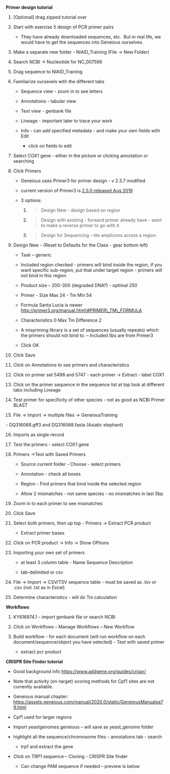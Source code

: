 **Primer design tutorial**

1.  \[Optional\] drag zipped tutorial over

2.  Start with exercise 5 design of PCR primer pairs
  
      - They have already downloaded sequences, etc.  But in real life,
        we would have to get the sequences into Geneious ourselves.

3.  Make a separate new folder - NIAID\_Training (File -\> New Folder)

4.  Search NCBI -\> Nucleotide for NC\_007596

5.  Drag sequence to NIAID\_Training

6.  Familiarize oursevels with the different tabs
  
      - Sequence view - zoom in to see letters
      
      - Annotations - tabular view
      
      - Text view - genbank file
      
      - Lineage - important later to trace your work
      
      - Info - can add specified metadata - and make your own fields
        with Edit
        
          - click on fields to edit

7.  Select COX1 gene - either in the picture or clicking annotation or
    searching

8.  Click Primers
  
      - Geneious uses Primer3 for primer design - v 2.3.7 modified
      
      - current version of Primer3 is [<span class="underline">2.5.0
        released Aug
        2019</span>](https://github.com/primer3-org/primer3/releases)
      
      - 3 options:
        
        1.  > Design New - design based on region
        
        2.  > Design with existing - forward primer already have - want
            > to make a reverse primer to go with it
        
        3.  > Design for Sequencing – tile amplicons across a region

9.  Design New - (Reset to Defaults for the Class - gear bottom left)
  
      - Task – generic
      
      - Included region checked - primers will bind inside the region,
        if you want specific sub-region, put that under target region -
        primers will not bind in this region
      
      - Product size – 200-300 (degraded DNA?) - optimal 250
      
      - Primer - Size Max 24 - Tm Min 54
      
      - Formula Santa Lucia is newer
        http://primer3.org/manual.html\#PRIMER\_TM\_FORMULA
      
      - Characteristics 0 Max Tm Difference 2
      
      - A mispriming library is a set of sequences (usually repeats)
        which the primers should not bind to. – Included libs are from
        Primer3
      
      - Click OK

10.  Click Save

11.  Click on Annotations to see primers and characteristics

12.  Click on primer set 5498 and 5747 - each primer -\> Extract - label
    COX1

13.  Click on the primer sequence in the sequence list at top look at
    different tabs including Lineage

14.  Test primer for specificity of other species - not as good as NCBI
    Primer BLAST

15.  File -\> Import -\> multiple files -\> GeneiousTraining
    
- DQ316068.gff3 and DQ316068.fasta (Asiatic elephant)
    
16.  Imports as single record

17.  Test the primers - select COX1 gene

18. Primers -\>Test with Saved Primers
  
      - Source current folder - Choose - select primers
      
      - Annotation - check all boxes
      
      - Region - Find primers that bind inside the selected region
      
      - Allow 2 mismatches - not same species - no mismatches in last
        5bp

19. Zoom in to each primer to see mismatches 

20. Click Save

21. Select both primers, then up top - Primers -\> Extract PCR product
  
      - Extract primer bases

22. Click on PCR product -\> Info -\> Show OPtions

23. Importing your own set of primers 
  
      - at least 3 column table - Name Sequence Description
      
      - tab-delimited or csv

24. File -\> Import -\> CSV/TSV sequence table - must be saved as .tsv
    or .csv (not .txt as in Excel)

25. Determine characteristics - will do Tm calculation

**Workflows**

1.  KY616974.1 - import genbank file or search NCBI

2.  Click on Workflows – Manage Workflows – New Workflow

3.  Build workflow - for each document (will run workflow on each
    document/sequence/object you have selected) - Test with saved primer
    - extract pcr product

**CRISPR Site Finder tutorial**

  - Good background info <https://www.addgene.org/guides/crispr/>

  - Note that activity (on-target) scoring methods for Cpf1 sites are
    not currently available.

  - Geneious manual chapter:
    <https://assets.geneious.com/manual/2020.0/static/GeneiousManualse79.html>

  - Cpf1 used for larger regions

  - Import yeastgenomes.geneious – will save as yeast\_genome folder

  - highlight all the sequence/chromosome files - annotations tab -
    search
    
      - trp1 and extract the gene

  - Click on TRP1 sequence – Cloning - CRISPR Site finder
    
      - Can change PAM sequence if needed – preview is below
